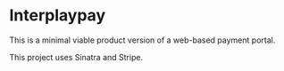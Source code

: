 # Interplaypay

This is a minimal viable product version of a web-based payment portal.

This project uses Sinatra and Stripe.
